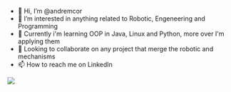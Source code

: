 - 👋 Hi, I’m @andremcor
- 👀 I’m interested in anything related to Robotic, Engeneering and Programming
- 🌱 Currently i'm learning OOP in Java, Linux and Python, more over I'm applying them
- 💞️ Looking to collaborate on any project that merge the robotic and mechanisms
- 📫 How to reach me on LinkedIn

<div> 
  <a href="https://www.linkedin.com/in/andre-mormul/" target="_blank"><img src="https://img.shields.io/badge/-LinkedIn-%230077B5?style=for-the-badge&logo=linkedin&logoColor=white" target="_blank"></a> 
  
</div>

<!---
andremcor/andremcor is a ✨ special ✨ repository because its `README.md` (this file) appears on your GitHub profile.
You can click the Preview link to take a look at your changes.
--->
